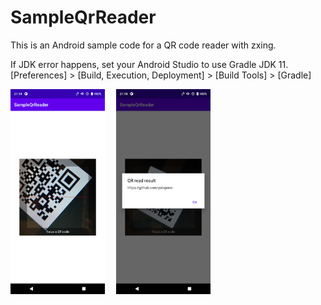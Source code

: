 # SampleQrReader
This is an Android sample code for a QR code reader with zxing.

If JDK error happens, set your Android Studio to use Gradle JDK 11.<br>
[Preferences] > [Build, Execution, Deployment] > [Build Tools] > [Gradle]

<img src="capture/capture_1.png" width="30%" />&emsp;
<img src="capture/capture_2.png" width="30%" />&emsp;
